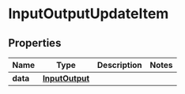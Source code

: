 
# InputOutputUpdateItem

## Properties
Name | Type | Description | Notes
------------ | ------------- | ------------- | -------------
**data** | [**InputOutput**](InputOutput.md) |  | 



